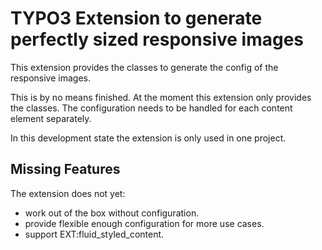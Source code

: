 # TYPO3 Extension to generate perfectly sized responsive images

This extension provides the classes to generate the config of the responsive images.

This is by no means finished. At the moment this extension only provides the classes.
The configuration needs to be handled for each content element separately.

In this development state the extension is only used in one project.

##  Missing Features

The extension does not yet:
- work out of the box without configuration.
- provide flexible enough configuration for more use cases.
- support EXT:fluid_styled_content.
